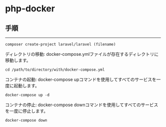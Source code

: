 # php-docker

## 手順
---
```shell:title
composer create-project laravel/laravel (filename)
```

ディレクトリの移動: docker-compose.ymlファイルが存在するディレクトリに移動します。

```shell:title
cd /path/to/directory/with/docker-compose.yml
```
コンテナの起動: docker-compose upコマンドを使用してすべてのサービスを一度に起動します。
```shell:title
docker-compose up -d
```

コンテナの停止: docker-compose downコマンドを使用してすべてのサービスを一度に停止します。
```shell:title
docker-compose down
```
